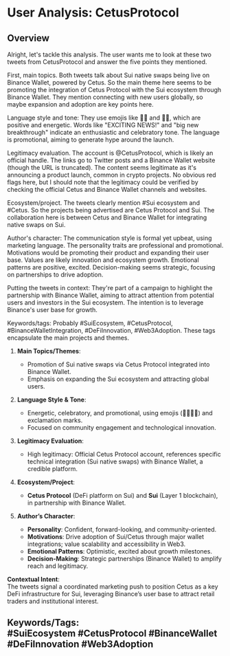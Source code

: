 # User Analysis: CetusProtocol

## Overview

<think>
Alright, let's tackle this analysis. The user wants me to look at these two tweets from CetusProtocol and answer the five points they mentioned.

First, main topics. Both tweets talk about Sui native swaps being live on Binance Wallet, powered by Cetus. So the main theme here seems to be promoting the integration of Cetus Protocol with the Sui ecosystem through Binance Wallet. They mention connecting with new users globally, so maybe expansion and adoption are key points here.

Language style and tone: They use emojis like 🌊🐳 and 🎉🔥, which are positive and energetic. Words like "EXCITING NEWS!" and "big new breakthrough" indicate an enthusiastic and celebratory tone. The language is promotional, aiming to generate hype around the launch.

Legitimacy evaluation. The account is @CetusProtocol, which is likely an official handle. The links go to Twitter posts and a Binance Wallet website (though the URL is truncated). The content seems legitimate as it's announcing a product launch, common in crypto projects. No obvious red flags here, but I should note that the legitimacy could be verified by checking the official Cetus and Binance Wallet channels and websites.

Ecosystem/project. The tweets clearly mention #Sui ecosystem and #Cetus. So the projects being advertised are Cetus Protocol and Sui. The collaboration here is between Cetus and Binance Wallet for integrating native swaps on Sui.

Author's character: The communication style is formal yet upbeat, using marketing language. The personality traits are professional and promotional. Motivations would be promoting their product and expanding their user base. Values are likely innovation and ecosystem growth. Emotional patterns are positive, excited. Decision-making seems strategic, focusing on partnerships to drive adoption.

Putting the tweets in context: They're part of a campaign to highlight the partnership with Binance Wallet, aiming to attract attention from potential users and investors in the Sui ecosystem. The intention is to leverage Binance's user base for growth.

Keywords/tags: Probably #SuiEcosystem, #CetusProtocol, #BinanceWalletIntegration, #DeFiInnovation, #Web3Adoption. These tags encapsulate the main projects and themes.
</think>

1. **Main Topics/Themes**:  
   - Promotion of Sui native swaps via Cetus Protocol integrated into Binance Wallet.  
   - Emphasis on expanding the Sui ecosystem and attracting global users.  

2. **Language Style & Tone**:  
   - Energetic, celebratory, and promotional, using emojis (🎉🔥🌊🐳) and exclamation marks.  
   - Focused on community engagement and technological innovation.  

3. **Legitimacy Evaluation**:  
   - High legitimacy: Official Cetus Protocol account, references specific technical integration (Sui native swaps) with Binance Wallet, a credible platform.  

4. **Ecosystem/Project**:  
   - **Cetus Protocol** (DeFi platform on Sui) and **Sui** (Layer 1 blockchain), in partnership with Binance Wallet.  

5. **Author’s Character**:  
   - **Personality**: Confident, forward-looking, and community-oriented.  
   - **Motivations**: Drive adoption of Sui/Cetus through major wallet integrations; value scalability and accessibility in Web3.  
   - **Emotional Patterns**: Optimistic, excited about growth milestones.  
   - **Decision-Making**: Strategic partnerships (Binance Wallet) to amplify reach and legitimacy.  

**Contextual Intent**:  
The tweets signal a coordinated marketing push to position Cetus as a key DeFi infrastructure for Sui, leveraging Binance’s user base to attract retail traders and institutional interest.  

**Keywords/Tags**:  
#SuiEcosystem #CetusProtocol #BinanceWallet #DeFiInnovation #Web3Adoption
---
